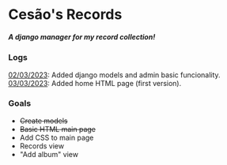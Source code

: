# Cesão's Records
##### A django manager for my record collection!

### Logs

<u>02/03/2023</u>:  Added django models and admin basic funcionality.
<u>03/03/2023</u>:  Added home HTML page (first version).

### Goals

- <s>Create models</s>
- <s>Basic HTML main page </s>
- Add CSS to main page
- Records view
- "Add album" view
